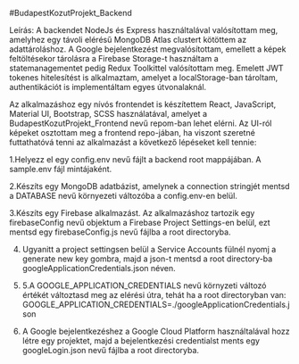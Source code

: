 #BudapestKozutProjekt_Backend

Leírás:
A backendet NodeJs és Express használtalával valósítottam meg, amelyhez egy távoli elérésű MongoDB Atlas clustert kötöttem az adattároláshoz. A Google bejelentkezést megvalósítottam, emellett a képek feltöltésekor tárolásra a Firebase Storage-t használtam a statemanagementet pedig Redux Toolkittel valósítottam meg. Emelett JWT tokenes hitelesítést is alkalmaztam, amelyet a localStorage-ban tároltam, authentikációt is implementáltam egyes útvonalaknál.

Az alkalmazáshoz egy nívós frontendet is készítettem React, JavaScript, Material UI, Bootstrap, SCSS használatával, amelyet a BudapestKozutProjekt_Frontend nevű repom-ban lehet elérni. Az UI-ról képeket osztottam meg a frontend repo-jában, ha viszont szeretné futtathatóvá tenni az alkalmazást a következő lépéseket kell tennie:

1.Helyezz el egy config.env nevű fájlt a backend root mappájában. A sample.env fájl mintájaként.

2.Készíts egy MongoDB adatbázist, amelynek a connection stringjét mentsd a DATABASE nevű környezeti változóba a config.env-en belül.

3.Készíts egy Firebase alkalmazást. Az alkalmazáshoz tartozik egy firebaseConfig nevű objektum a Firebase Project Settings-en belül, ezt mentsd egy firebaseConfig.js nevű fájlba a root directoryba.

4. Ugyanitt a project settingsen belül a Service Accounts fülnél nyomj a generate new key gombra, majd a json-t mentsd a root directory-ba googleApplicationCredentials.json néven.

5. 5.A GOOGLE_APPLICATION_CREDENTIALS nevű környzeti változó értékét változtasd meg az elérési útra, tehát ha a root directoryban van: GOOGLE_APPLICATION_CREDENTIALS=./googleApplicationCredentials.json

6. A Google bejelentkezéshez a Google Cloud Platform használtalával hozz létre egy projektet, majd a bejelentkezési credentialst ments egy googleLogin.json nevű fájlba a root directoryba.
